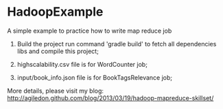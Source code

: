 HadoopExample
=============

A simple example to practice how to write map reduce job

1. Build the project
run command 'gradle build' to fetch all dependencies libs and compile this project;

2. highscalability.csv file is for WordCounter job;

3. input/book_info.json file is for BookTagsRelevance job;

More details, please visit my blog: http://agiledon.github.com/blog/2013/03/19/hadoop-mapreduce-skillset/
